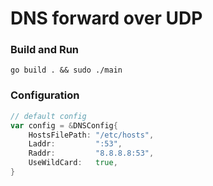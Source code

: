 # DNS forward over UDP

### Build and Run
```shell
go build . && sudo ./main
```

### Configuration

```go
// default config
var config = &DNSConfig{
	HostsFilePath: "/etc/hosts",
	Laddr:         ":53",
	Raddr:         "8.8.8.8:53",
	UseWildCard:   true,
}
```